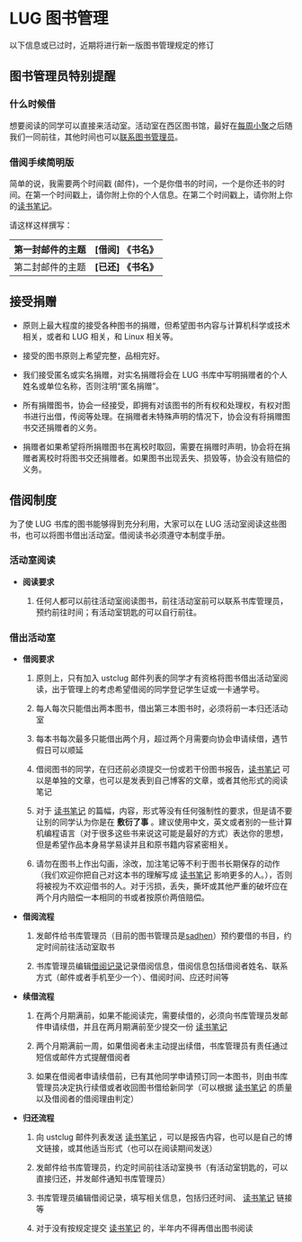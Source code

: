 ---
---

# LUG 图书管理

以下信息或已过时，近期将进行新一版图书管理规定的修订

## 图书管理员特别提醒

### 什么时候借

想要阅读的同学可以直接来活动室。活动室在西区图书馆，最好在[每周小聚](/wiki/lug/events/weeklyparty)之后随我们一同前往，其他时间也可以[联系图书管理员](mailto:zyfwong@gmail.com "zyfwong@gmail.com")。

### 借阅手续简明版

简单的说，我需要两个时间戳 (邮件)，一个是你借书的时间，一个是你还书的时间。在第一个时间戳上，请你附上你的个人信息。在第二个时间戳上，请你附上你的[读书笔记](booknotes.md)。

请这样这样撰写：

| 第一封邮件的主题 | **[借阅] 《书名》** |
| ---------------- | ------------------- |
| 第二封邮件的主题 | **[已还] 《书名》** |

## 接受捐赠

- 原则上最大程度的接受各种图书的捐赠，但希望图书内容与计算机科学或技术相关，或者和 LUG 相关，和 Linux 相关等。

- 接受的图书原则上希望完整，品相完好。

- 我们接受匿名或实名捐赠，对实名捐赠将会在 LUG 书库中写明捐赠者的个人姓名或单位名称，否则注明“匿名捐赠”。

- 所有捐赠图书，协会一经接受，即拥有对该图书的所有权和处理权，有权对图书进行出借，传阅等处理。在捐赠者未特殊声明的情况下，协会没有将捐赠图书交还捐赠者的义务。

- 捐赠者如果希望将所捐赠图书在离校时取回，需要在捐赠时声明，协会将在捐赠者离校时将图书交还捐赠者。如果图书出现丢失、损毁等，协会没有赔偿的义务。

## 借阅制度

为了使 LUG 书库的图书能够得到充分利用，大家可以在 LUG 活动室阅读这些图书，也可以将图书借出活动室。借阅读书必须遵守本制度手册。

### 活动室阅读

- **阅读要求**

  1. 任何人都可以前往活动室阅读图书，前往活动室前可以联系书库管理员，预约前往时间；有活动室钥匙的可以自行前往。

### 借出活动室

- **借阅要求**

  1. 原则上，只有加入 ustclug 邮件列表的同学才有资格将图书借出活动室阅读，出于管理上的考虑希望借阅的同学登记学生证或一卡通学号。

  2. 每人每次只能借出两本图书，借出第三本图书时，必须将前一本归还活动室

  3. 每本书每次最多只能借出两个月，超过两个月需要向协会申请续借，遇节假日可以顺延

  4. 借阅图书的同学，在归还前必须提交一份或若干份图书报告，[读书笔记](booknotes.md) 可以是单独的文章，也可以是发表到自己博客的文章，或者其他形式的阅读笔记

  5. 对于 [读书笔记](booknotes.md) 的篇幅，内容，形式等没有任何强制性的要求，但是请不要让别的同学认为你是在 **敷衍了事** 。建议使用中文，英文或者别的一些计算机编程语言（对于很多这些书来说这可能是最好的方式）表达你的思想，但是希望作品本身易学易读并且和原书籍内容紧密相关。

  6. 请勿在图书上作出勾画，涂改，加注笔记等不利于图书长期保存的动作（我们欢迎你把自己对这本书的理解写成 [读书笔记](booknotes.md) 影响更多的人。），否则将被视为不欢迎借书的人。对于污损，丢失，撕坏或其他严重的破坏应在两个月内赔偿一本相同的书或者按原价两倍赔偿。

- **借阅流程**

  1. 发邮件给书库管理员（目前的图书管理员是[sadhen](/wiki/user/sadhen "user:sadhen:start")）预约要借的书目，约定时间前往活动室取书

  2. 书库管理员编辑[借阅记录](borrow_book "lug:book:borrow_book")记录借阅信息，借阅信息包括借阅者姓名、联系方式（邮件或者手机至少一个）、借阅时间、应还时间等

- **续借流程**

  1. 在两个月期满前，如果不能阅读完，需要续借的，必须向书库管理员发邮件申请续借，并且在两月期满前至少提交一份 [读书笔记](booknotes.md)

  2. 两个月期满前一周，如果借阅者未主动提出续借，书库管理员有责任通过短信或邮件方式提醒借阅者

  3. 如果在借阅者申请续借前，已有其他同学申请预订同一本图书，则由书库管理员决定执行续借或者收回图书借给新同学（可以根据 [读书笔记](booknotes.md) 的质量以及借阅者的借阅理由判定）

- **归还流程**

  1. 向 ustclug 邮件列表发送 [读书笔记](booknotes.md) ，可以是报告内容，也可以是自己的博文链接，或其他适当形式（也可以在阅读期间发送）

  2. 发邮件给书库管理员，约定时间前往活动室换书（有活动室钥匙的，可以直接归还，并发邮件通知书库管理员）

  3. 书库管理员编辑借阅记录，填写相关信息，包括归还时间、 [读书笔记](booknotes.md) 链接等

  4. 对于没有按规定提交 [读书笔记](booknotes.md) 的，半年内不得再借出图书阅读
